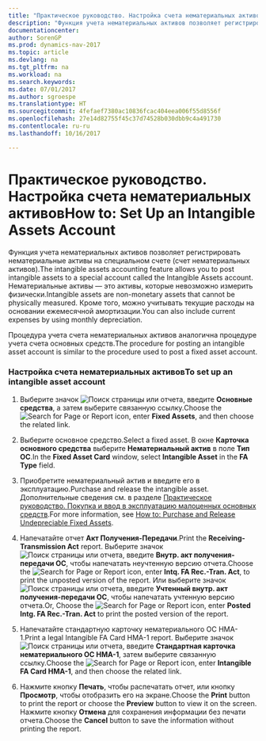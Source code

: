```yaml
---
title: "Практическое руководство. Настройка счета нематериальных активов"
description: "Функция учета нематериальных активов позволяет регистрировать нематериальные активы на специальном счете (счет нематериальных активов). Нематериальные активы — это активы, которые невозможно измерить физически. Кроме того, можно учитывать текущие расходы на основании ежемесячной амортизации."
documentationcenter: 
author: SorenGP
ms.prod: dynamics-nav-2017
ms.topic: article
ms.devlang: na
ms.tgt_pltfrm: na
ms.workload: na
ms.search.keywords: 
ms.date: 07/01/2017
ms.author: sgroespe
ms.translationtype: HT
ms.sourcegitcommit: 4fefaef7380ac10836fcac404eea006f55d8556f
ms.openlocfilehash: 27e14d82755f45c37d74528b030dbb9c4a491730
ms.contentlocale: ru-ru
ms.lasthandoff: 10/16/2017

---
```

# <a name="how-to-set-up-an-intangible-assets-account"></a><span data-ttu-id="2673e-105">Практическое руководство. Настройка счета нематериальных активов</span><span class="sxs-lookup"><span data-stu-id="2673e-105">How to: Set Up an Intangible Assets Account</span></span>
<span data-ttu-id="2673e-106">Функция учета нематериальных активов позволяет регистрировать нематериальные активы на специальном счете (счет нематериальных активов).</span><span class="sxs-lookup"><span data-stu-id="2673e-106">The intangible assets accounting feature allows you to post intangible assets to a special account called the Intangible Assets account.</span></span> <span data-ttu-id="2673e-107">Нематериальные активы — это активы, которые невозможно измерить физически.</span><span class="sxs-lookup"><span data-stu-id="2673e-107">Intangible assets are non-monetary assets that cannot be physically measured.</span></span> <span data-ttu-id="2673e-108">Кроме того, можно учитывать текущие расходы на основании ежемесячной амортизации.</span><span class="sxs-lookup"><span data-stu-id="2673e-108">You can also include current expenses by using monthly depreciation.</span></span>  
  
 <span data-ttu-id="2673e-109">Процедура учета счета нематериальных активов аналогична процедуре учета счета основных средств.</span><span class="sxs-lookup"><span data-stu-id="2673e-109">The procedure for posting an intangible asset account is similar to the procedure used to post a fixed asset account.</span></span>  
  
### <a name="to-set-up-an-intangible-asset-account"></a><span data-ttu-id="2673e-110">Настройка счета нематериальных активов</span><span class="sxs-lookup"><span data-stu-id="2673e-110">To set up an intangible asset account</span></span>  
  
1.  <span data-ttu-id="2673e-111">Выберите значок ![Поиск страницы или отчета](media/ui-search/search_small.png "Значок поиска страницы или отчета"), введите **Основные средства**, а затем выберите связанную ссылку.</span><span class="sxs-lookup"><span data-stu-id="2673e-111">Choose the ![Search for Page or Report](media/ui-search/search_small.png "Search for Page or Report icon") icon, enter **Fixed Assets**, and then choose the related link.</span></span>  
  
2.  <span data-ttu-id="2673e-112">Выберите основное средство.</span><span class="sxs-lookup"><span data-stu-id="2673e-112">Select a fixed asset.</span></span> <span data-ttu-id="2673e-113">В окне **Карточка основного средства** выберите **Нематериальный актив** в поле **Тип ОС**.</span><span class="sxs-lookup"><span data-stu-id="2673e-113">In the **Fixed Asset Card** window, select **Intangible Asset** in the **FA Type** field.</span></span>  
  
3.  <span data-ttu-id="2673e-114">Приобретите нематериальный актив и введите его в эксплуатацию.</span><span class="sxs-lookup"><span data-stu-id="2673e-114">Purchase and release the intangible asset.</span></span> <span data-ttu-id="2673e-115">Дополнительные сведения см. в разделе [Практическое руководство. Покупка и ввод в эксплуатацию малоценных основных средств](how-to-purchase-and-release-undepreciable-fixed-assets.md).</span><span class="sxs-lookup"><span data-stu-id="2673e-115">For more information, see [How to: Purchase and Release Undepreciable Fixed Assets](how-to-purchase-and-release-undepreciable-fixed-assets.md).</span></span>  
  
4.  <span data-ttu-id="2673e-116">Напечатайте отчет **Акт Получения-Передачи**.</span><span class="sxs-lookup"><span data-stu-id="2673e-116">Print the **Receiving-Transmission Act** report.</span></span> <span data-ttu-id="2673e-117">Выберите значок ![Поиск страницы или отчета](media/ui-search/search_small.png "Значок поиска страницы или отчета"), введите **Внутр. акт получения-передачи ОС**, чтобы напечатать неучтенную версию отчета.</span><span class="sxs-lookup"><span data-stu-id="2673e-117">Choose the ![Search for Page or Report](media/ui-search/search_small.png "Search for Page or Report icon") icon, enter **Intq. FA Rec.-Tran. Act**, to print the unposted version of the report.</span></span> <span data-ttu-id="2673e-118">Или выберите значок ![Поиск страницы или отчета](media/ui-search/search_small.png "Значок поиска страницы или отчета"), введите **Учтенный внутр. акт получения-передачи ОС**, чтобы напечатать учтенную версию отчета.</span><span class="sxs-lookup"><span data-stu-id="2673e-118">Or, Choose the ![Search for Page or Report](media/ui-search/search_small.png "Search for Page or Report icon") icon, enter **Posted Intg. FA Rec.-Tran. Act** to print the posted version of the report.</span></span>  
  
5.  <span data-ttu-id="2673e-119">Напечатайте стандартную карточку нематериального ОС HMA-1.</span><span class="sxs-lookup"><span data-stu-id="2673e-119">Print a legal Intangible FA Card HMA-1 report.</span></span> <span data-ttu-id="2673e-120">Выберите значок ![Поиск страницы или отчета](media/ui-search/search_small.png "Значок поиска страницы или отчета"), введите **Стандартная карточка нематериального ОС HMA-1**, затем выберите связанную ссылку.</span><span class="sxs-lookup"><span data-stu-id="2673e-120">Choose the ![Search for Page or Report](media/ui-search/search_small.png "Search for Page or Report icon") icon, enter **Intangible FA Card HMA-1**, and then choose the related link.</span></span>  
  
6.  <span data-ttu-id="2673e-121">Нажмите кнопку **Печать**, чтобы распечатать отчет, или кнопку **Просмотр**, чтобы отобразить его на экране.</span><span class="sxs-lookup"><span data-stu-id="2673e-121">Choose the **Print** button to print the report or choose the **Preview** button to view it on the screen.</span></span> <span data-ttu-id="2673e-122">Нажмите кнопку **Отмена** для сохранения информации без печати отчета.</span><span class="sxs-lookup"><span data-stu-id="2673e-122">Choose the **Cancel** button to save the information without printing the report.</span></span>
